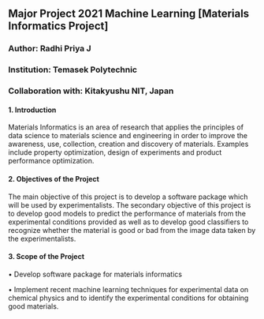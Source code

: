 ## Major Project 2021 Machine Learning [Materials Informatics Project]

### Author: Radhi Priya J
### Institution: Temasek Polytechnic
### Collaboration with: Kitakyushu NIT, Japan

#### 1. Introduction

Materials Informatics is an area of research that applies the principles of data science to materials science and engineering in order to improve the awareness, use, collection, creation and discovery of materials. Examples include property optimization, design of experiments and product performance optimization.

#### 2. Objectives of the Project

The main objective of this project is to develop a software package which will be used by experimentalists. The secondary objective of this project is to develop good models to predict the performance of materials from the experimental conditions provided as well as to develop good classifiers to recognize whether the material is good or bad from the image data taken by the experimentalists. 


#### 3. Scope of the Project
•	Develop software package for materials informatics

•	Implement recent machine learning techniques for experimental data on chemical physics and to identify the experimental conditions for obtaining good materials.

